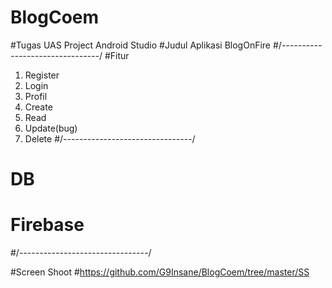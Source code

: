 # BlogCoem
#Tugas UAS Project Android Studio 
#Judul Aplikasi BlogOnFire
#/*--------------------------------*/
#Fitur
  1. Register
  2. Login
  3. Profil
  5. Create
  6. Read
  7. Update(bug)
  8. Delete
#/*--------------------------------*/
#  DB
#    Firebase
#/*--------------------------------*/

#Screen Shoot
#https://github.com/G9Insane/BlogCoem/tree/master/SS
